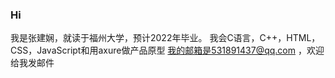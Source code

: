### Hi
我是张建娴，就读于福州大学，预计2022年毕业。
我会C语言，C++，HTML，CSS，JavaScript和用axure做产品原型
我的邮箱是531891437@qq.com ，欢迎给我发邮件


